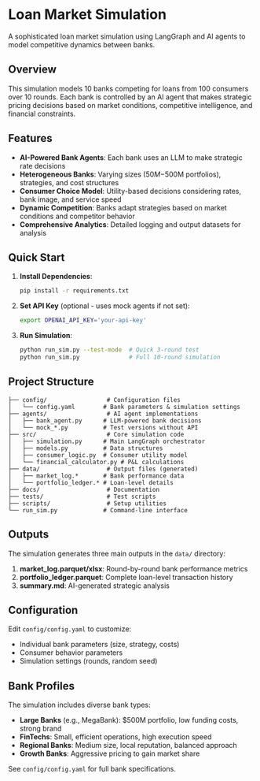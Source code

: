 # Loan Market Simulation

A sophisticated loan market simulation using LangGraph and AI agents to model competitive dynamics between banks.

## Overview

This simulation models 10 banks competing for loans from 100 consumers over 10 rounds. Each bank is controlled by an AI agent that makes strategic pricing decisions based on market conditions, competitive intelligence, and financial constraints.

## Features

- **AI-Powered Bank Agents**: Each bank uses an LLM to make strategic rate decisions
- **Heterogeneous Banks**: Varying sizes ($50M-$500M portfolios), strategies, and cost structures
- **Consumer Choice Model**: Utility-based decisions considering rates, bank image, and service speed
- **Dynamic Competition**: Banks adapt strategies based on market conditions and competitor behavior
- **Comprehensive Analytics**: Detailed logging and output datasets for analysis

## Quick Start

1. **Install Dependencies**:
   ```bash
   pip install -r requirements.txt
   ```

2. **Set API Key** (optional - uses mock agents if not set):
   ```bash
   export OPENAI_API_KEY='your-api-key'
   ```

3. **Run Simulation**:
   ```bash
   python run_sim.py --test-mode  # Quick 3-round test
   python run_sim.py              # Full 10-round simulation
   ```

## Project Structure

```
├── config/                 # Configuration files
│   └── config.yaml        # Bank parameters & simulation settings
├── agents/                 # AI agent implementations
│   ├── bank_agent.py      # LLM-powered bank decisions
│   └── mock_*.py          # Test versions without API
├── src/                    # Core simulation code
│   ├── simulation.py      # Main LangGraph orchestrator
│   ├── models.py          # Data structures
│   ├── consumer_logic.py  # Consumer utility model
│   └── financial_calculator.py # P&L calculations
├── data/                   # Output files (generated)
│   ├── market_log.*       # Bank performance data
│   └── portfolio_ledger.* # Loan-level details
├── docs/                   # Documentation
├── tests/                  # Test scripts
├── scripts/                # Setup utilities
└── run_sim.py             # Command-line interface
```

## Outputs

The simulation generates three main outputs in the `data/` directory:

1. **market_log.parquet/xlsx**: Round-by-round bank performance metrics
2. **portfolio_ledger.parquet**: Complete loan-level transaction history
3. **summary.md**: AI-generated strategic analysis

## Configuration

Edit `config/config.yaml` to customize:
- Individual bank parameters (size, strategy, costs)
- Consumer behavior parameters
- Simulation settings (rounds, random seed)

## Bank Profiles

The simulation includes diverse bank types:
- **Large Banks** (e.g., MegaBank): $500M portfolio, low funding costs, strong brand
- **FinTechs**: Small, efficient operations, high execution speed
- **Regional Banks**: Medium size, local reputation, balanced approach
- **Growth Banks**: Aggressive pricing to gain market share

See `config/config.yaml` for full bank specifications.